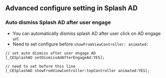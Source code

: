 ## Advanced configure setting in Splash AD
### Auto dismiss Splash AD after user engage
- You can automatically dismiss splash AD after user click on AD engage url.
- Need to set configure before `showFromViewController: animated:`

```objc
// set auto dismiss after user engage AD
[_CESplashAD setDismissAdAfterEngageAd:YES];

// need to set before this line
[_CESplashAD showFromViewController:topController animated:YES];
```
